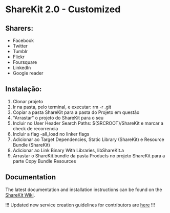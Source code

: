ShareKit 2.0 - Customized
============

Sharers:
----------- 

 - Facebook
 - Twitter
 - Tumblr
 - Flickr
 - Foursquare
 - LinkedIn
 - Google reader

Instalação:
------------

 1. Clonar projeto
 2. Ir na pasta, pelo terminal, e executar: rm -r .git
 3. Copiar a pasta ShareKit para a pasta do Projeto em questão
 4. "Arrastar" o projeto do ShareKit para o seu
 5. Incluir no User Header Search Paths: $(SRCROOT)/ShareKit e marcar a check de recorrencia
 6. Incluir a flag -all_load no linker flags
 7. Adicionar  ao Target Dependencies, Static Library (ShareKit) e Resource Bundle (ShareKit)
 8. Adicionar ao Link Binary With Libraries, libShareKit.a
 9. Arrastar o ShareKit.bundle da pasta Products no projeto ShareKit para a parte Copy Bundle Resources

Documentation
-------------

The latest documentation and installation instructions can be found on the [ShareKit Wiki](https://github.com/ShareKit/ShareKit/wiki).

!!! Updated new service creation guidelines for contributors are [here](https://github.com/ShareKit/ShareKit/wiki/New-service-creator's-guidelines) !!!